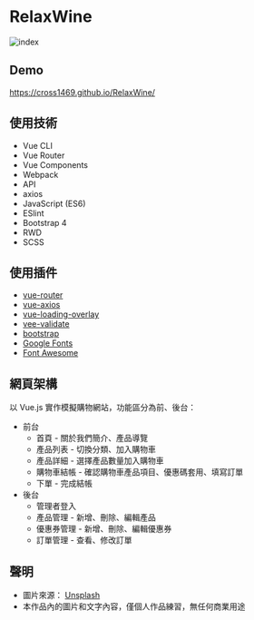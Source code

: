 # RelaxWine
![index](https://github.com/cross1469/Hexschool-JSPortfolio/blob/master/week8/RelaxWine.png)

## Demo
https://cross1469.github.io/RelaxWine/

## 使用技術
* Vue CLI
* Vue Router
* Vue Components
* Webpack
* API
* axios
* JavaScript (ES6)
* ESlint
* Bootstrap 4
* RWD
* SCSS

## 使用插件
* [vue-router](https://www.npmjs.com/package/vue-router)
* [vue-axios](https://www.npmjs.com/package/vue-axios)
* [vue-loading-overlay](https://www.npmjs.com/package/vue-loading-overlay)
* [vee-validate](https://www.npmjs.com/package/vee-validate)
* [bootstrap](https://getbootstrap.com)
* [Google Fonts](https://fonts.google.com)
* [Font Awesome](https://fontawesome.com)

## 網頁架構
以 Vue.js 實作模擬購物網站，功能區分為前、後台：
* 前台
  * 首頁 - 關於我們簡介、產品導覽
  * 產品列表 - 切換分類、加入購物車
  * 產品詳細 - 選擇產品數量加入購物車
  * 購物車結帳 - 確認購物車產品項目、優惠碼套用、填寫訂單
  * 下單 - 完成結帳
* 後台
  * 管理者登入
  * 產品管理 - 新增、刪除、編輯產品
  * 優惠券管理 - 新增、刪除、編輯優惠券
  * 訂單管理 - 查看、修改訂單

## 聲明
* 圖片來源： [Unsplash](https://unsplash.com)
* 本作品內的圖片和文字內容，僅個人作品練習，無任何商業用途
